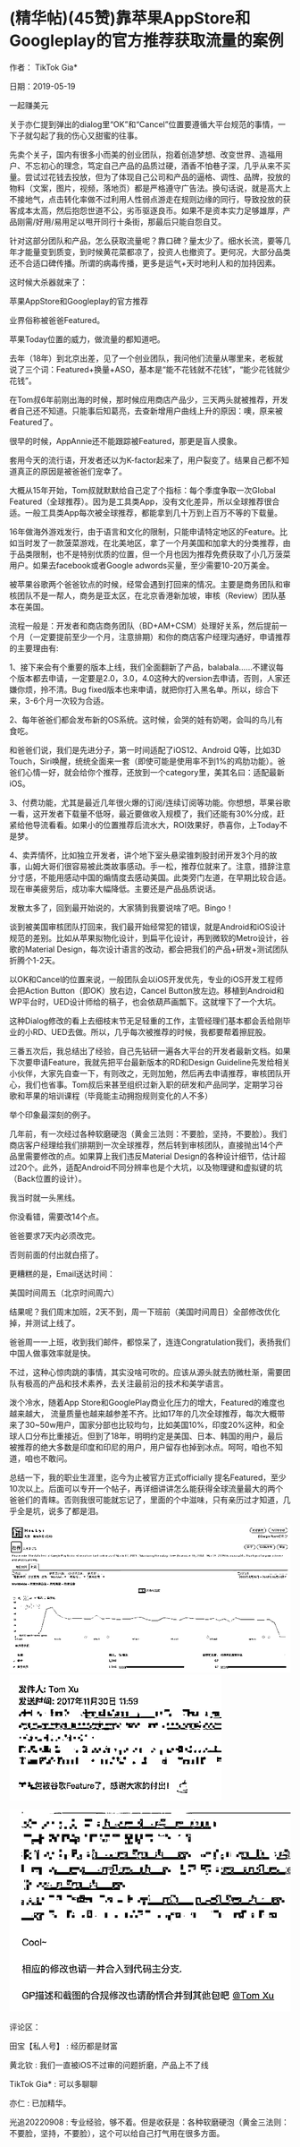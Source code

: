 
# (精华帖)(45赞)靠苹果AppStore和Googleplay的官方推荐获取流量的案例

作者： TikTok Gia*

日期：2019-05-19

一起赚美元

关于亦仁提到弹出的dialog里“OK”和“Cancel”位置要遵循大平台规范的事情，一下子就勾起了我的伤心又甜蜜的往事。

 

 

先卖个关子，国内有很多小而美的创业团队，抱着创造梦想、改变世界、造福用户、不忘初心的理念，笃定自己产品的品质过硬，酒香不怕巷子深，几乎从来不买量。尝试过花钱去投放，但为了体现自己公司和产品的逼格、调性、品牌，投放的物料（文案，图片，视频，落地页）都是严格遵守广告法。换句话说，就是高大上不接地气，点击转化率做不过利用人性弱点游走在规则边缘的同行，导致投放的获客成本太高，然后抱怨世道不公，劣币驱逐良币。如果不是资本实力足够雄厚，产品刚需/好用/易用足以甩开同行十条街，那最后只能自怨自艾。

针对这部分团队和产品，怎么获取流量呢？靠口碑？量太少了。细水长流，要等几年才能量变到质变，到时候黄花菜都凉了，投资人也撤资了。更何况，大部分品类还不合适口碑传播。所谓的病毒传播，更多是运气+天时地利人和的加持因素。

这时候大杀器就来了：

苹果AppStore和Googleplay的官方推荐

业界俗称被爸爸Featured。

苹果Today位置的威力，做流量的都知道吧。

去年（18年）到北京出差，见了一个创业团队，我问他们流量从哪里来，老板就说了三个词：Featured+换量+ASO，基本是“能不花钱就不花钱”，“能少花钱就少花钱”。

在Tom叔6年前刚出海的时候，那时候应用商店产品少，三天两头就被推荐，开发者自己还不知道。只能事后知葛亮，去查新增用户曲线上升的原因：噢，原来被Featured了。

很早的时候，AppAnnie还不能跟踪被Featured，那更是盲人摸象。

套用今天的流行语，开发者还以为K-factor起来了，用户裂变了。结果自己都不知道真正的原因是被爸爸们宠幸了。

大概从15年开始，Tom叔就默默给自己定了个指标：每个季度争取一次Global Featured（全球推荐）。因为是工具类App，没有文化差异，所以全球推荐很合适。一般工具类App每次被全球推荐，都能拿到几十万到上百万不等的下载量。

16年做海外游戏发行，由于语言和文化的限制，只能申请特定地区的Feature。比如当时发了一款菠菜游戏，在北美地区，拿了一个月美国和加拿大的分类推荐，由于品类限制，也不是特别优质的位置，但一个月也因为推荐免费获取了小几万菠菜用户。如果去facebook或者Google adwords买量，至少需要10-20万美金。

被苹果谷歌两个爸爸钦点的时候，经常会遇到打回来的情况。主要是商务团队和审核团队不是一帮人，商务是亚太区，在北京香港新加坡，审核（Review）团队基本在美国。

 

 

流程一般是：开发者和商店商务团队（BD+AM+CSM）处理好关系，然后提前一个月（一定要提前至少一个月，注意排期）和你的商店客户经理沟通好，申请推荐的主要理由有:

1、接下来会有个重要的版本上线，我们全面翻新了产品，balabala……不建议每个版本都去申请，一定要是2.0，3.0，4.0这种大的version去申请，否则，人家还嫌你烦，拎不清。Bug fixed版本也来申请，就把你打入黑名单。所以，综合下来，3-6个月一次较为合适。

2、每年爸爸们都会发布新的OS系统。这时候，会哭的娃有奶喝，会叫的鸟儿有食吃。

和爸爸们说，我们是先进分子，第一时间适配了iOS12、Android Q等，比如3D Touch，Siri唤醒，统统全面来一套（即使可能是使用率不到1%的鸡肋功能）。爸爸们心情一好，就会给你个推荐，还放到一个category里，美其名曰：适配最新iOS。

3、付费功能，尤其是最近几年很火爆的订阅/连续订阅等功能。你想想，苹果谷歌一看，这开发者下载量不低呀，最近要做收入规模了，我们还能有30%分成，赶紧给他导流看看。如果小的位置推荐后流水大，ROI效果好，恭喜你，上Today不是梦。

4、卖弄情怀，比如独立开发者，讲个地下室头悬梁锥刺股封闭开发3个月的故事，山姆大哥们很容易被此类故事感动。手一松，推荐位就来了。注意，措辞注意分寸感，不能用感动中国的煽情度去感动美国。此类旁门左道，在早期比较合适。现在审美疲劳后，成功率大幅降低。主要还是产品品质说话。

发散太多了，回到最开始说的，大家猜到我要说啥了吧。Bingo！

谈到被美国审核团队打回来，我们最开始经常犯的错误，就是Android和iOS设计规范的差别。比如从苹果拟物化设计，到扁平化设计，再到微软的Metro设计，谷歌的Material Design，每次设计语言的改动，都会把我们的产品+研发+测试团队折腾个1-2天。

以OK和Cancel的位置来说，一般团队会以iOS开发优先，专业的iOS开发工程师会把Action Button（即OK）放右边，Cancel Button放左边。移植到Android和WP平台时，UED设计师给的稿子，也会依葫芦画瓢下。这就埋下了一个大坑。

这种Dialog修改的看上去细枝末节无足轻重的工作，主管经理们基本都会丢给刚毕业的小RD、UED去做。所以，几乎每次被推荐的时候，我都要帮着擦屁股。

 

 

三番五次后，我总结出了经验，自己先钻研一遍各大平台的开发者最新文档。如果下次要申请Feature，我就先把平台最新版本的RD和Design Guideline先发给相关小伙伴，大家先自查一下，有则改之，无则加勉，然后再去申请推荐，审核团队开心，我们也省事。Tom叔后来甚至组织过新入职的研发和产品同学，定期学习谷歌和苹果的培训课程（毕竟能主动拥抱规则变化的人不多）

举个印象最深刻的例子。

几年前，有一次经过各种软磨硬泡（黄金三法则：不要脸，坚持，不要脸）。我们商店客户经理给我们排期到一次全球推荐，然后转到审核团队，直接抛出14个产品里需要修改的点。如果算上我们违反Material Design的各种设计细节，估计超过20个。此外，适配Android不同分辨率也是个大坑，以及物理键和虚拟键的坑（Back位置的设计）。

我当时就一头黑线。

你没看错，需要改14个点。

爸爸要求7天内必须改完。

否则前面的付出就白搭了。

更糟糕的是，Email送达时间：

美国时间周五（北京时间周六）

结果呢？我们周末加班，2天不到，周一下班前（美国时间周日）全部修改优化掉，并测试上线了。

爸爸周一一上班，收到我们邮件，都惊呆了，连连Congratulation我们，表扬我们中国人做事效率就是快。

不过，这种心惊肉跳的事情，其实没啥可吹的。应该从源头就去防微杜渐，需要团队有极高的产品和技术素养，去关注最前沿的技术和美学语言。

泼个冷水，随着App Store和GooglePlay商业化压力的增大，Featured的难度也越来越大，  流量质量也越来越参差不齐。比如17年的几次全球推荐，每次大概带来了30~50w用户，国家分部也比较均匀，比如美国10%，印度20%这种，和全球人口分布比重接近。但到了18年，明明约定是美国、日本、韩国的用户，最后被推荐的绝大多数是印度和印尼的用户，用户留存也掉到冰点。呵呵，咱也不知道，咱也不敢问。

 

 

总结一下，我的职业生涯里，迄今为止被官方正式officially 提名Featured，至少10次以上。后面可以专开一个帖子，再详细讲讲怎么能获得全球流量最大的两个爸爸们的青睐。否则我很可能就忘记了，里面的个中滋味，只有亲历过才知道，几乎全是坑，说多了都是泪。

![](img/chanpin-chuhai_2516.png) ![](img/chanpin-chuhai_2517.png)

 

 

![](img/chanpin-chuhai_2520.png)

评论区：

田宝【私人号】 : 经历都是财富

黄北钦 : 我们一直被iOS不过审的问题折磨，产品上不了线

TikTok Gia* : 可以多聊聊

亦仁 : 已加精华。

光追20220908 : 专业经验，够不着。但是收获是：各种软磨硬泡（黄金三法则：不要脸，坚持，不要脸），这个可以给自己打气用在很多方面。

 

 